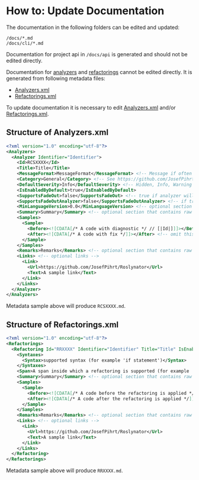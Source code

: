 ﻿
# How to: Update Documentation

The documentation in the following folders can be edited and updated:

```shell
/docs/*.md
/docs/cli/*.md
```

Documentation for project api in `/docs/api` is generated and should not be edited directly.

Documentation for [analyzers](analyzers) and [refactorings](refactorings) cannot be edited directly.
It is generated from following metadata files:

* [Analyzers.xml](https://github.com/josefpihrt/roslynator/src/Analyzers/Analyzers.xml)
* [Refactorings.xml](https://github.com/josefpihrt/roslynator/src/Refactorings/Refactorings.xml)

To update documentation it is necessary to edit [Analyzers.xml](https://github.com/josefpihrt/roslynator/src/Analyzers/Analyzers.xml) and/or [Refactorings.xml](https://github.com/josefpihrt/roslynator/src/Refactorings/Refactorings.xml).

## Structure of Analyzers.xml

```xml
<?xml version="1.0" encoding="utf-8"?>
<Analyzers>
  <Analyzer Identifier="Identifier">
    <Id>RCSXXXX</Id>
    <Title>Title</Title>
    <MessageFormat>MessageFormat</MessageFormat> <!-- Message if often same as title. -->
    <Category>General</Category> <!-- See https://github.com/JosefPihrt/Roslynator/blob/main/src/Analyzers/DiagnosticCategories.cs -->
    <DefaultSeverity>Info</DefaultSeverity> <!-- Hidden, Info, Warning or Error -->
    <IsEnabledByDefault>true</IsEnabledByDefault>
    <SupportsFadeOut>false</SupportsFadeOut> <!-- true if analyzer will fade some tokens -->
    <SupportsFadeOutAnalyzer>false</SupportsFadeOutAnalyzer> <!-- if true, RCSXXXXFadeOut analyzer will be generated -->
    <MinLanguageVersion>0.0</MinLanguageVersion> <!-- optional section that specified minimal language version -->
    <Summary>Summary</Summary> <!-- optional section that contains raw markdown -->
    <Samples>
      <Sample>
        <Before><![CDATA[/* A code with diagnostic */ // [|Id|]]]></Before>
        <After><![CDATA[/* A code with fix */]]></After> <!-- omit this section if a diagnostic does not have a fix -->
      </Sample>
    </Samples>
    <Remarks>Remarks</Remarks> <!-- optional section that contains raw markdown -->
    <Links> <!-- optional links -->
      <Link>
        <Url>https://github.com/JosefPihrt/Roslynator</Url>
        <Text>A sample link</Text>
      </Link>
    </Links>
  </Analyzer>
</Analyzers>
```

Metadata sample above will produce `RCSXXXX.md`.

## Structure of Refactorings.xml

```xml
<?xml version="1.0" encoding="utf-8"?>
<Refactorings>
  <Refactoring Id="RRXXXX" Identifier="Identifier" Title="Title" IsEnabledByDefault="false"> <!-- IsEnabledByDefault="true" can be omitted -->
    <Syntaxes>
      <Syntax>supported syntax (for example 'if statement')</Syntax>
    </Syntaxes>
    <Span>A span inside which a refactoring is supported (for example 'if keyword')</Span>
    <Summary>Summary</Summary> <!-- optional section that contains raw markdown -->
    <Samples>
      <Sample>
        <Before><![CDATA[/* A code before the refactoring is applied */]]></Before>
        <After><![CDATA[/* A code after the refactoring is applied */]]></After>
      </Sample>
    </Samples>
    <Remarks>Remarks</Remarks> <!-- optional section that contains raw markdown -->
    <Links> <!-- optional links -->
      <Link>
        <Url>https://github.com/JosefPihrt/Roslynator</Url>
        <Text>A sample link</Text>
      </Link>
    </Links>
  </Refactoring>
</Refactorings>
```

Metadata sample above will produce `RRXXXX.md`.
